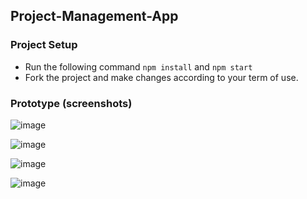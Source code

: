## Project-Management-App

### Project Setup
 - Run the following command ```npm install``` and ```npm start```
 - Fork the project and make changes according to your term of use.

### Prototype (screenshots)

![image](https://firebasestorage.googleapis.com/v0/b/fir-tutorial-1-2e338.appspot.com/o/IMG-20240706-WA0032.jpg?alt=media&token=b57716ea-1575-4d9f-8684-7a4682190229)


![image](https://firebasestorage.googleapis.com/v0/b/fir-tutorial-1-2e338.appspot.com/o/IMG-20240706-WA0033.jpg?alt=media&token=e279556e-e792-46b3-ba67-6e63fa5ce341)


![image](https://firebasestorage.googleapis.com/v0/b/fir-tutorial-1-2e338.appspot.com/o/IMG-20240706-WA0034.jpg?alt=media&token=3a443427-41b0-418c-8756-7e0cd9eb80ab)


![image](https://firebasestorage.googleapis.com/v0/b/fir-tutorial-1-2e338.appspot.com/o/IMG-20240706-WA0035.jpg?alt=media&token=5fbd53f0-1932-44f5-b8af-2a8565db348e)